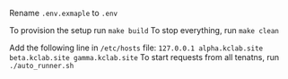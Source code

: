 Rename `.env.exmaple` to `.env`

To provision the setup run `make build`
To stop everything, run `make clean`

Add the following line in `/etc/hosts` file: `127.0.0.1 alpha.kclab.site beta.kclab.site gamma.kclab.site`
To start requests from all tenatns, run `./auto_runner.sh`
